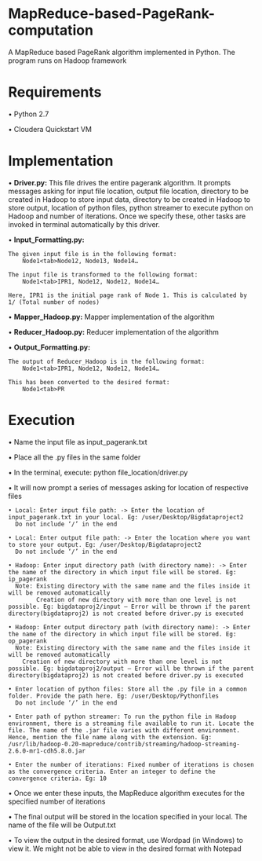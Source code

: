 # MapReduce-based-PageRank-computation
A MapReduce based PageRank algorithm implemented in Python. The program runs on Hadoop framework

# Requirements
• Python 2.7

• Cloudera Quickstart VM

# Implementation
• **Driver.py:** This file drives the entire pagerank algorithm. It prompts messages asking for input file location, output file location, directory to be created in Hadoop to store input data, directory to be created in Hadoop to store output, location of python files, python streamer to execute python on Hadoop and number of iterations. Once we specify these, other tasks are invoked in terminal automatically by this driver.

• **Input_Formatting.py:**

	The given input file is in the following format: 	
		Node1<tab>Node12, Node13, Node14…
	
	The input file is transformed to the following format:	
		Node1<tab>IPR1, Node12, Node12, Node14…
	
	Here, IPR1 is the initial page rank of Node 1. This is calculated by 1/ (Total number of nodes)

• **Mapper_Hadoop.py:** Mapper implementation of the algorithm

• **Reducer_Hadoop.py:** Reducer implementation of the algorithm

• **Output_Formatting.py:** 

	The output of Reducer_Hadoop is in the following format:
 		Node1<tab>IPR1, Node12, Node12, Node14…
     
  	This has been converted to the desired format:
 		Node1<tab>PR

# Execution
• Name the input file as input_pagerank.txt

• Place all the .py files in the same folder
	
• In the terminal, execute: python file_location/driver.py

• It will now prompt a series of messages asking for location of respective files

	• Local: Enter input file path: -> Enter the location of input_pagerank.txt in your local. Eg: /user/Desktop/Bigdataproject2
	  Do not include ‘/’ in the end
	  
	• Local: Enter output file path: -> Enter the location where you want to store your output. Eg: /user/Desktop/Bigdataproject2
	  Do not include ‘/’ in the end
	  
	• Hadoop: Enter input directory path (with directory name): -> Enter the name of the directory in which input file will be stored. Eg: ip_pagerank	
	  Note: Existing directory with the same name and the files inside it will be removed automatically
	        Creation of new directory with more than one level is not possible. Eg: bigdataproj2/input – Error will be thrown if the parent directory(bigdataproj2) is not created before driver.py is executed 

	• Hadoop: Enter output directory path (with directory name): -> Enter the name of the directory in which input file will be stored. Eg: op_pagerank
	  Note: Existing directory with the same name and the files inside it will be removed automatically
		Creation of new directory with more than one level is not possible. Eg: bigdataproj2/output – Error will be thrown if the parent directory(bigdataproj2) is not created before driver.py is executed 

	• Enter location of python files: Store all the .py file in a common folder. Provide the path here. Eg: /user/Desktop/Pythonfiles
	  Do not include ‘/’ in the end

	• Enter path of python streamer: To run the python file in Hadoop environment, there is a streaming file available to run it. Locate the file. The name of the .jar file varies with different environment. Hence, mention the file name along with the extension. Eg: /usr/lib/hadoop-0.20-mapreduce/contrib/streaming/hadoop-streaming-2.6.0-mr1-cdh5.8.0.jar

	• Enter the number of iterations: Fixed number of iterations is chosen as the convergence criteria. Enter an integer to define the convergence criteria. Eg: 10
	
• Once we enter these inputs, the MapReduce algorithm executes for the specified number of iterations

• The final output will be stored in the location specified in your local. The name of the file will be Output.txt

• To view the output in the desired format, use Wordpad (in Windows) to view it. We might not be able to view in the desired format with Notepad
